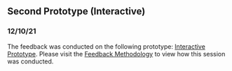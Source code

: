 ## Second Prototype (Interactive)
### 12/10/21

The feedback was conducted on the following prototype: [Interactive Prototype](https://github.com/iamastic/CrowBox2.0/blob/main/Project%20Documentation/Ideation/The%20Website/Second%20Prototype%20(Interactive).md#screen-1). Please visit the [Feedback Methodology](https://github.com/iamastic/CrowBox2.0/blob/main/Project%20Documentation/Feedback/Second/Feedback%20Methodology.md) to view how this session was conducted. 
